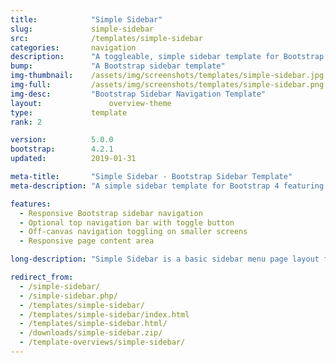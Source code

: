```yaml
---
title:            "Simple Sidebar"
slug:             simple-sidebar
src:              /templates/simple-sidebar
categories:       navigation
description:      "A toggleable, simple sidebar template for Bootstrap 4 featuring a responsive sidebar navigation menu and a top navigation bar"
bump:             "A Bootstrap sidebar template"
img-thumbnail:    /assets/img/screenshots/templates/simple-sidebar.jpg
img-full:         /assets/img/screenshots/templates/simple-sidebar.png
img-desc:         "Bootstrap Sidebar Navigation Template"
layout:		    	  overview-theme
type:             template
rank: 2

version:          5.0.0
bootstrap:        4.2.1
updated:          2019-01-31

meta-title:       "Simple Sidebar - Bootstrap Sidebar Template"
meta-description: "A simple sidebar template for Bootstrap 4 featuring responsive sidebar navigation. All Start Bootstrap templates are free to download and open source."

features:
  - Responsive Bootstrap sidebar navigation
  - Optional top navigation bar with toggle button
  - Off-canvas navigation toggling on smaller screens
  - Responsive page content area

long-description: "Simple Sidebar is a basic sidebar menu page layout for Bootstrap websites with off canvas navigation on smaller screen sizes. It is a great starting point for minimal dashboard web apps, or general websites with a toggleable sidebar."

redirect_from:
  - /simple-sidebar/
  - /simple-sidebar.php/
  - /templates/simple-sidebar/
  - /templates/simple-sidebar/index.html
  - /templates/simple-sidebar.html/
  - /downloads/simple-sidebar.zip/
  - /template-overviews/simple-sidebar/
---
```

